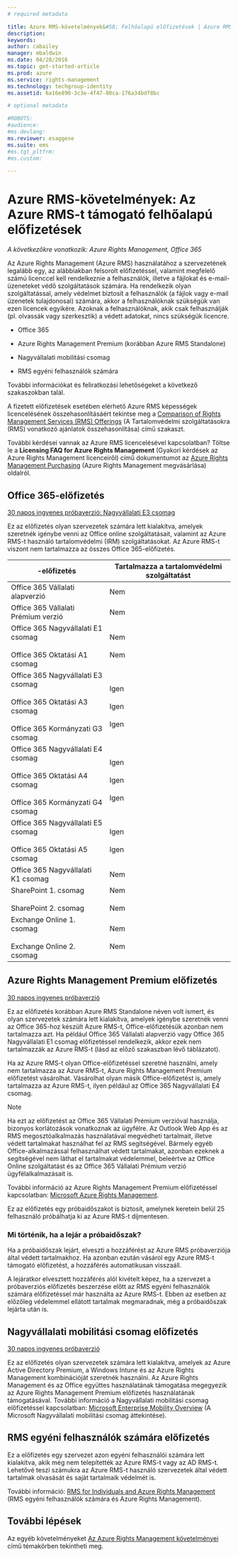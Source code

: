 ```yaml
---
# required metadata

title: Azure RMS-követelmények&#58; Felhőalapú előfizetések | Azure RMS
description:
keywords:
author: cabailey
manager: mbaldwin
ms.date: 04/28/2016
ms.topic: get-started-article
ms.prod: azure
ms.service: rights-management
ms.technology: techgroup-identity
ms.assetid: 6a16e890-3c3e-4f47-80ca-176a34bdf8bc

# optional metadata

#ROBOTS:
#audience:
#ms.devlang:
ms.reviewer: esaggese
ms.suite: ems
#ms.tgt_pltfrm:
#ms.custom:

---
```



# Azure RMS-követelmények: Az Azure RMS-t támogató felhőalapú előfizetések

*A következőkre vonatkozik: Azure Rights Management, Office 365*

Az Azure Rights Management (Azure RMS) használatához a szervezetének legalább egy, az alábbiakban felsorolt előfizetéssel, valamint megfelelő számú licenccel kell rendelkeznie a felhasználók, illetve a fájlokat és e-mail-üzeneteket védő szolgáltatások számára. Ha rendelkezik olyan szolgáltatással, amely védelmet biztosít a felhasználók (a fájlok vagy e-mail üzenetek tulajdonosai) számára, akkor a felhasználóknak szükségük van ezen licencek egyikére. Azoknak a felhasználóknak, akik csak felhasználják (pl. olvassák vagy szerkesztik) a védett adatokat, nincs szükségük licencre.

-   Office 365

-   Azure Rights Management Premium (korábban Azure RMS Standalone)

-   Nagyvállalati mobilitási csomag

-   RMS egyéni felhasználók számára

További információkat és feliratkozási lehetőségeket a következő szakaszokban talál.

A fizetett előfizetések esetében elérhető Azure RMS képességek licencelésének összehasonlításáért tekintse meg a [Comparison of Rights Management Services (RMS) Offerings](http://technet.microsoft.com/dn858608) (A Tartalomvédelmi szolgáltatásokra (RMS) vonatkozó ajánlatok összehasonlítása) című szakaszt.

További kérdései vannak az Azure RMS licencelésével kapcsolatban? Töltse le a **Licensing FAQ for Azure Rights Management** (Gyakori kérdések az Azure Rights Management licenceiről) című dokumentumot az [Azure Rights Management Purchasing](https://www.microsoft.com/en-us/server-cloud/products/azure-rights-management/Purchasing.aspx) (Azure Rights Management megvásárlása) oldalról. 

## Office 365-előfizetés
[30 napos ingyenes próbaverzió: Nagyvállalati E3 csomag](http://go.microsoft.com/fwlink/p/?LinkID=403802)

Ez az előfizetés olyan szervezetek számára lett kialakítva, amelyek szeretnék igénybe venni az Office online szolgáltatásait, valamint az Azure RMS-t használó tartalomvédelmi (IRM) szolgáltatásokat. Az Azure RMS-t viszont nem tartalmazza az összes Office 365-előfizetés.

-előfizetés  |Tartalmazza a tartalomvédelmi szolgáltatást 
------------- | ------------- |
Office 365 Vállalati alapverzió|Nem|
Office 365 Vállalati Prémium verzió|Nem|
Office 365 Nagyvállalati E1 csomag <br /><br /> Office 365 Oktatási A1 csomag|Nem <br /><br /> Nem|
Office 365 Nagyvállalati E3 csomag <br /><br /> Office 365 Oktatási A3 csomag <br /><br /> Office 365 Kormányzati G3 csomag|Igen <br /><br /> Igen <br /><br /> Igen|
Office 365 Nagyvállalati E4 csomag <br /><br /> Office 365 Oktatási A4 csomag <br /><br /> Office 365 Kormányzati G4 csomag|Igen <br /><br /> Igen <br /><br /> Igen|
Office 365 Nagyvállalati E5 csomag <br /><br /> Office 365 Oktatási A5 csomag|Igen <br /><br /> Igen|
Office 365 Nagyvállalati K1 csomag|Nem|
SharePoint 1. csomag <br /><br /> SharePoint 2. csomag|Nem <br /><br /> Nem|
Exchange Online 1. csomag <br /><br /> Exchange Online 2. csomag|Nem <br /><br /> Nem|


## Azure Rights Management Premium előfizetés
[30 napos ingyenes próbaverzió](https://portal.microsoftonline.com/Signup/MainSignUp15.aspx?&amp;OfferId=A43415D3-404C-4df3-B31B-AAD28118A778&amp;dl=RIGHTSMANAGEMENT&amp;ali=1)

Ez az előfizetés korábban Azure RMS Standalone néven volt ismert, és olyan szervezetek számára lett kialakítva, amelyek igénybe szeretnék venni az Office 365-hoz készült Azure RMS-t, Office-előfizetésük azonban nem tartalmazza azt. Ha például Office 365 Vállalati alapverzió vagy Office 365 Nagyvállalati E1 csomag előfizetéssel rendelkezik, akkor ezek nem tartalmazzák az Azure RMS-t (lásd az előző szakaszban lévő táblázatot). 

Ha az Azure RMS-t olyan Office-előfizetéssel szeretné használni, amely nem tartalmazza az Azure RMS-t, Azure Rights Management Premium előfizetést vásárolhat. Vásárolhat olyan másik Office-előfizetést is, amely tartalmazza az Azure RMS-t, ilyen például az Office 365 Nagyvállalati E4 csomag.

> [!NOTE]
> Ha ezt az előfizetést az Office 365 Vállalati Prémium verzióval használja, bizonyos korlátozások vonatkoznak az ügyfélre. Az Outlook Web App és az RMS megosztóalkalmazás használatával megvédheti tartalmait, illetve védett tartalmakat használhat fel az RMS segítségével. Bármely egyéb Office-alkalmazással felhasználhat védett tartalmakat, azonban ezeknek a segítségével nem láthat el tartalmakat védelemmel, beleértve az Office Online szolgáltatást és az Office 365 Vállalati Prémium verzió ügyfélalkalmazásait is.

További információ az Azure Rights Management Premium előfizetéssel kapcsolatban: [Microsoft Azure Rights Management](http://products.office.com/business/microsoft-azure-rights-management).

Ez az előfizetés egy próbaidőszakot is biztosít, amelynek keretein belül 25 felhasználó próbálhatja ki az Azure RMS-t díjmentesen. 

### Mi történik, ha a lejár a próbaidőszak?
Ha a próbaidőszak lejárt, elveszti a hozzáférést az Azure RMS próbaverziója által védett tartalmakhoz. Ha azonban ezután vásárol egy Azure RMS-t támogató előfizetést, a hozzáférés automatikusan visszaáll.

A lejáratkor elvesztett hozzáférés alól kivételt képez, ha a szervezet a próbaverziós előfizetés beszerzése előtt az RMS egyéni felhasználók számára előfizetéssel már használta az Azure RMS-t. Ebben az esetben az előzőleg védelemmel ellátott tartalmak megmaradnak, még a próbaidőszak lejárta után is.

## Nagyvállalati mobilitási csomag előfizetés
[30 napos ingyenes próbaverzió](http://go.microsoft.com/fwlink/?LinkId=615385)

Ez az előfizetés olyan szervezetek számára lett kialakítva, amelyek az Azure Active Directory Premium, a Windows Intune és az Azure Rights Management kombinációját szeretnék használni. Az Azure Rights Management és az Office együttes használatának támogatása megegyezik az Azure Rights Management Premium előfizetés használatának támogatásával. 
További információ a Nagyvállalati mobilitási csomag előfizetéssel kapcsolatban: [Microsoft Enterprise Mobility Overview](http://go.microsoft.com/fwlink/?LinkId=615386) (A Microsoft Nagyvállalati mobilitási csomag áttekintése).

## RMS egyéni felhasználók számára előfizetés
Ez a előfizetés egy szervezet azon egyéni felhasználói számára lett kialakítva, akik még nem telepítették az Azure RMS-t vagy az AD RMS-t. Lehetővé teszi számukra az Azure RMS-t használó szervezetek által védett tartalmak olvasását és saját tartalmaik védelmét is.

További információ: [RMS for Individuals and Azure Rights Management](../understand-explore/rms-for-individuals.md) (RMS egyéni felhasználók számára és Azure Rights Management).

## További lépések
Az egyéb követelményeket [Az Azure Rights Management követelményei](requirements-azure-rms.md) című témakörben tekintheti meg.

<!--HONumber=May16_HO2-->


